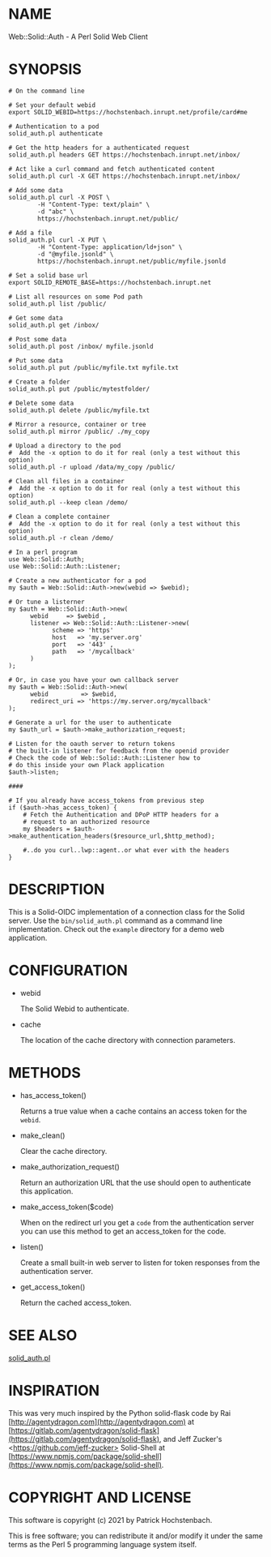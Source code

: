 # NAME

Web::Solid::Auth - A Perl Solid Web Client

# SYNOPSIS

    # On the command line

    # Set your default webid
    export SOLID_WEBID=https://hochstenbach.inrupt.net/profile/card#me

    # Authentication to a pod
    solid_auth.pl authenticate

    # Get the http headers for a authenticated request
    solid_auth.pl headers GET https://hochstenbach.inrupt.net/inbox/

    # Act like a curl command and fetch authenticated content
    solid_auth.pl curl -X GET https://hochstenbach.inrupt.net/inbox/

    # Add some data
    solid_auth.pl curl -X POST \
            -H "Content-Type: text/plain" \
            -d "abc" \
            https://hochstenbach.inrupt.net/public/
    
    # Add a file
    solid_auth.pl curl -X PUT \
            -H "Content-Type: application/ld+json" \
            -d "@myfile.jsonld" \
            https://hochstenbach.inrupt.net/public/myfile.jsonld 

    # Set a solid base url
    export SOLID_REMOTE_BASE=https://hochstenbach.inrupt.net

    # List all resources on some Pod path
    solid_auth.pl list /public/

    # Get some data
    solid_auth.pl get /inbox/

    # Post some data
    solid_auth.pl post /inbox/ myfile.jsonld 

    # Put some data
    solid_auth.pl put /public/myfile.txt myfile.txt 

    # Create a folder
    solid_auth.pl put /public/mytestfolder/

    # Delete some data
    solid_auth.pl delete /public/myfile.txt

    # Mirror a resource, container or tree
    solid_auth.pl mirror /public/ ./my_copy

    # Upload a directory to the pod
    #  Add the -x option to do it for real (only a test without this option)
    solid_auth.pl -r upload /data/my_copy /public/

    # Clean all files in a container
    #  Add the -x option to do it for real (only a test without this option)
    solid_auth.pl --keep clean /demo/

    # Clean a complete container 
    #  Add the -x option to do it for real (only a test without this option)
    solid_auth.pl -r clean /demo/

    # In a perl program
    use Web::Solid::Auth;
    use Web::Solid::Auth::Listener;

    # Create a new authenticator for a pod
    my $auth = Web::Solid::Auth->new(webid => $webid);

    # Or tune a listerner
    my $auth = Web::Solid::Auth->new(
          webid     => $webid ,
          listener => Web::Solid::Auth::Listener->new(
                scheme => 'https'
                host   => 'my.server.org'
                port   => '443' ,
                path   => '/mycallback'
          )
    );

    # Or, in case you have your own callback server
    my $auth = Web::Solid::Auth->new(
          webid         => $webid,
          redirect_uri => 'https://my.server.org/mycallback'
    );

    # Generate a url for the user to authenticate
    my $auth_url = $auth->make_authorization_request;

    # Listen for the oauth server to return tokens
    # the built-in listener for feedback from the openid provider
    # Check the code of Web::Solid::Auth::Listener how to
    # do this inside your own Plack application
    $auth->listen;

    ####

    # If you already have access_tokens from previous step
    if ($auth->has_access_token) {
        # Fetch the Authentication and DPoP HTTP headers for a
        # request to an authorized resource
        my $headers = $auth->make_authentication_headers($resource_url,$http_method);

        #..do you curl..lwp::agent..or what ever with the headers
    }

# DESCRIPTION

This is a Solid-OIDC implementation of a connection class for the Solid
server. Use the `bin/solid_auth.pl` command as a command line implementation.
Check out the `example` directory for a demo web application.

# CONFIGURATION

- webid

    The Solid Webid to authenticate.

- cache

    The location of the cache directory with connection parameters.

# METHODS

- has\_access\_token()

    Returns a true value when a cache contains an access token for the `webid`.

- make\_clean()

    Clear the cache directory.

- make\_authorization\_request()

    Return an authorization URL that the use should open to authenticate this
    application.

- make\_access\_token($code)

    When on the redirect url you get a `code` from the authentication server you
    can use this method to get an access\_token for the code.

- listen()

    Create a small built-in web server to listen for token responses from the
    authentication server.

- get\_access\_token()

    Return the cached access\_token.

# SEE ALSO

[solid\_auth.pl](https://metacpan.org/pod/solid_auth.pl)

# INSPIRATION

This was very much inspired by the Python solid-flask code by
Rai [http://agentydragon.com](http://agentydragon.com) at [https://gitlab.com/agentydragon/solid-flask](https://gitlab.com/agentydragon/solid-flask),
and Jeff Zucker's &lt;https://github.com/jeff-zucker> Solid-Shell at [https://www.npmjs.com/package/solid-shell](https://www.npmjs.com/package/solid-shell).

# COPYRIGHT AND LICENSE

This software is copyright (c) 2021 by Patrick Hochstenbach.

This is free software; you can redistribute it and/or modify it under the same terms as the Perl 5 programming language system itself.
